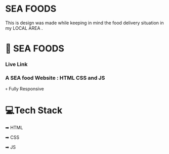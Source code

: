 # SEA FOODS
This is design was made while keeping in mind the food delivery situation in my LOCAL AREA . 


# 📝 SEA FOODS

### Live Link

### A SEA food Website : HTML CSS and JS

<code>+</code> Fully Responsive 


# 💻Tech Stack


➡ HTML

➡ CSS

➡ JS


